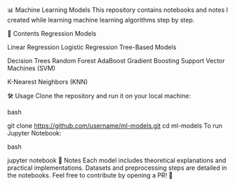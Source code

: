 📊 Machine Learning Models
This repository contains notebooks and notes I created while learning machine learning algorithms step by step.

📂 Contents
Regression Models

Linear Regression
Logistic Regression
Tree-Based Models

Decision Trees
Random Forest
AdaBoost
Gradient Boosting
Support Vector Machines (SVM)

K-Nearest Neighbors (KNN)

🛠 Usage
Clone the repository and run it on your local machine:

bash

git clone https://github.com/username/ml-models.git
cd ml-models
To run Jupyter Notebook:

bash

jupyter notebook
📌 Notes
Each model includes theoretical explanations and practical implementations.
Datasets and preprocessing steps are detailed in the notebooks.
Feel free to contribute by opening a PR! 🚀
